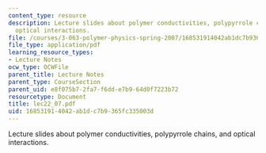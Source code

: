 ```yaml
---
content_type: resource
description: Lecture slides about polymer conductivities, polypyrrole chains, and
  optical interactions.
file: /courses/3-063-polymer-physics-spring-2007/168531914042ab1dc7b9365fc335003d_lec22_07.pdf
file_type: application/pdf
learning_resource_types:
- Lecture Notes
ocw_type: OCWFile
parent_title: Lecture Notes
parent_type: CourseSection
parent_uid: e8f075b7-2fa7-f6dd-e7b9-64d0f7223b72
resourcetype: Document
title: lec22_07.pdf
uid: 16853191-4042-ab1d-c7b9-365fc335003d
---
```

Lecture slides about polymer conductivities, polypyrrole chains, and optical interactions.

